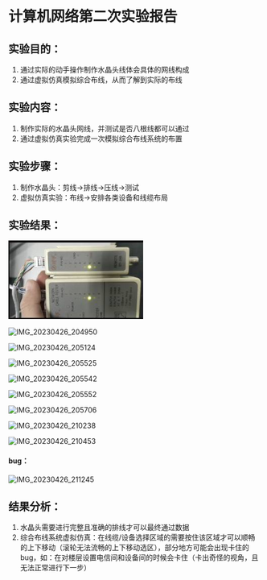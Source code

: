 # 计算机网络第二次实验报告

## 实验目的：

1. 通过实际的动手操作制作水晶头线体会具体的网线构成
2. 通过虚拟仿真模拟综合布线，从而了解到实际的布线

## 实验内容：

1. 制作实际的水晶头网线，并测试是否八根线都可以通过
2. 通过虚拟仿真实验完成一次模拟综合布线系统的布置

## 实验步骤：

1. 制作水晶头：剪线->排线->压线->测试
2. 虚拟仿真实验：布线->安排各类设备和线缆布局

## 实验结果：

![IMG_20230502_093417.jpg](IMG_20230502_093417.jpg.JPG)

![IMG_20230426_204950](IMG_20230426_204950.jpg)

![IMG_20230426_205124](IMG_20230426_205124.jpg)

![IMG_20230426_205525](IMG_20230426_205525.jpg)

![IMG_20230426_205542](IMG_20230426_205542.jpg)

![IMG_20230426_205552](IMG_20230426_205552.jpg)

![IMG_20230426_205706](IMG_20230426_205706.jpg)

![IMG_20230426_210238](IMG_20230426_210238.jpg)

![IMG_20230426_210453](IMG_20230426_210453.jpg)

#### bug：

![IMG_20230426_211245](IMG_20230426_211245.jpg)

## 结果分析：

1. 水晶头需要进行完整且准确的排线才可以最终通过数据
2. 综合布线系统虚拟仿真：在线缆/设备选择区域的需要按住该区域才可以顺畅的上下移动（滚轮无法流畅的上下移动选区），部分地方可能会出现卡住的bug，如：在对楼层设置电信间和设备间的时候会卡住（卡出奇怪的视角，且无法正常进行下一步）